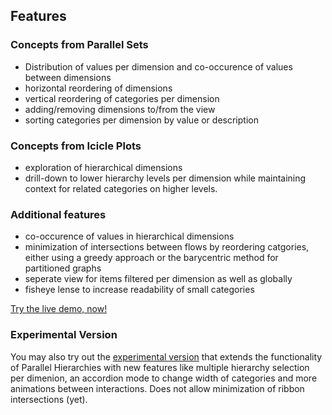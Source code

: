 ## Features
### Concepts from Parallel Sets
  * Distribution of values per dimension and co-occurence of values between dimensions
  * horizontal reordering of dimensions
  * vertical reordering of categories per dimension
  * adding/removing dimensions to/from the view
  * sorting categories per dimension by value or description

### Concepts from Icicle Plots
  * exploration of hierarchical dimensions
  * drill-down to lower hierarchy levels per dimension while maintaining context for related categories on higher levels.

### Additional features
  * co-occurence of values in hierarchical dimensions
  * minimization of intersections between flows by reordering catgories, either using a greedy approach or the barycentric method for partitioned graphs
  * seperate view for items filtered per dimension as well as globally
  * fisheye lense to increase readability of small categories

[Try the live demo, now!](./demo/index.html)

### Experimental Version
You may also try out the [experimental version](./demo/beta.html) that extends the functionality of Parallel Hierarchies with new features like
multiple hierarchy selection per dimenion, an accordion mode to change width of categories and more animations between interactions. Does not
allow minimization of ribbon intersections (yet).
